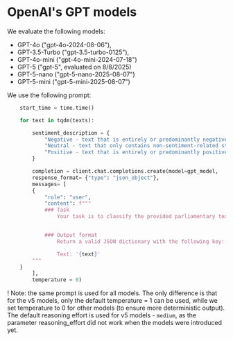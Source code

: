 # OpenAI's GPT models

We evaluate the following models:
- GPT-4o ("gpt-4o-2024-08-06"),
- GPT-3.5-Turbo ("gpt-3.5-turbo-0125"),
- GPT-4o-mini ("gpt-4o-mini-2024-07-18")
- GPT-5 ("gpt-5", evaluated on 8/8/2025)
- GPT-5-nano ("gpt-5-nano-2025-08-07")
- GPT-5-mini ("gpt-5-mini-2025-08-07")

We use the following prompt:

```python
	start_time = time.time()

	for text in tqdm(texts):

		sentiment_description = {
			"Negative - text that is entirely or predominantly negative":  0, 
			"Neutral - text that only contains non-sentiment-related statements": 1,
			"Positive - text that is entirely or predominantly positive": 2
		}

		completion = client.chat.completions.create(model=gpt_model,
		response_format= {"type": "json_object"},
		messages= [
		{
			"role": "user",
			"content": f"""
			### Task
				Your task is to classify the provided parliamentary text into a sentiment label, meaning that you need to recognize whether the speaker's sentiment towards the topic is negative, neutral, positive or somewhere in between. You will be provided with an excerpt from a parliamentary speech in {lang} language, delimited by single quotation marks. Always provide a label, even if you are not sure.


			### Output format
				Return a valid JSON dictionary with the following key: 'sentiment' and a value should be an integer which represents one of the labels according to the following dictionary: {sentiment_description}.

				Text: '{text}'
		"""
	}
		],
		temperature = 0)
```

! Note: the same prompt is used for all models. The only difference is that for the v5 models, only the default temperature = 1 can be used, while we set temperature to 0 for other models (to ensure more deterministic output). The default reasoning effort is used for v5 models - ``medium``, as the parameter reasoning_effort did not work when the models were introduced yet.